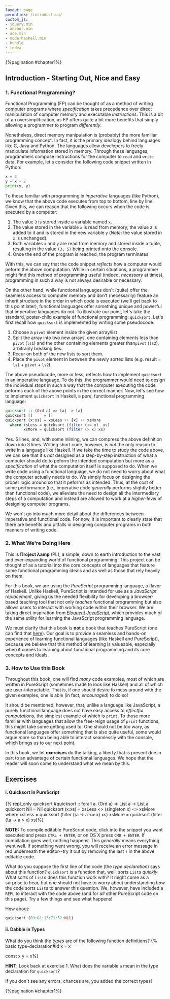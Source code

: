 ```yaml
---
layout: page
permalink: /introduction/
custom_js:
- jquery.min
- anchor.min
- ace.min
- mode-haskell.min
- bundle
- index
---
```


{%pagination #chapter1%}

## Introduction - Starting Out, Nice and Easy

### 1. Functional Programming?
Functional Programming (FP) can be thought of as a method of writing computer programs where *specification* takes precedence over direct manipulation of computer memory and executable *instructions*. This is a bit of an oversimplification, as FP offers quite a bit more benefits that simply allowing a programmer to program *differently*.

Nonetheless, direct memory manipulation is (probably) the more familiar programming concept. In fact, it is the primary idealogy behind languages like C, Java and Python.  The languages allow developers to freely manipulate information stored in memory. Through these languages, programmers compose instructions for the computer to `read` and `write` data. For example, let's consider the following code snippet written in Python:
```python
x = 3
y = x + 2
print(x, y)
```
To those familiar with programming in *imperative* languages (like Python), we know that the above code executes from top to bottom, line by line. Given this, we can reason that the following occurs when the code is executed by a computer:
1. The value `3` is stored inside a variable named `x`.
2. The value stored in the variable `x` is read from memory, the value `2` is added to it  and is stored in the new variable `y` (*Note*: the value stored in `x` is unchanged).
3. Both variables `x` and `y` are read from memory and stored inside a tuple, resulting in the value `(3, 5)` being printed onto the console.
4. Once the end of the program is reached, the program terminates.

With this, we can say that the code snippet *reflects* how a computer would peform the above computation. While in certain situations, a programmer might find this method of programming useful (indeed, *necessary* at times), programming in such a way is not always desirable or necessary.

On the other hand, while functional languages don't (quite) offer the seamless access to computer memory and don't (necessarily) feature an inherit structure in the order in which code is executed (we'll get back to this point later), functional languages offer something unique and powerful that imperative languages do not. To illustrate our point, let's take the standard, poster-child example of functional programming: `quicksort`. Let's first recall how `quicksort` is implemented by writing some pseudocode:
1. Choose a `pivot` element inside the given array/list
2. Split the array into two new arrays, one containing elements less than `pivot` (`ls1`) and the other containing elements greater than`pivot` (`ls2`), arbitrarily breaking ties.
3. Recur on both of the new lists to sort them.
4. Place the `pivot` element in between the newly sorted lists (e.g. result = `ls1` + `pivot` + `ls2`).

The above pseudocode, more or less, reflects how to implement `quicksort` in an imperative language. To do this, the programmer would need to design the individual *steps* in such a way that the computer executing the code peforms each of the above points in the correct manner. Now, let's see how to implement `quicksort` in Haskell, a pure, functional programming language:
```haskell
quicksort :: (Ord a) => [a] -> [a]
quicksort []     = []
quicksort (x:xs) = xsLess ++ [x] ++ xsMore
  where xsLess = quicksort (filter (<= x)  xs)
        xsMore = quicksort (filter (> x) xs)
```
Yes. 5 lines, and, with some inlining, we can compress the above definition down into 3 lines. Writing short code, however, is *not* the only reason to write in a language like Haskell. If we take the time to study the code above, we can see that it's *not* designed as a step-by-step instruction of what a computer should do to peform the intended computation but more as a *specification* of what the computation itself is supposed to do. When we write code using a functional language, we do not need to worry about what the computer actually needs to do. We simply focus on designing the proper logic around so that it peforms as intended. Thus, at the cost of some performance (i.e., imperative code *generally* performs slightly better than functional code), we alleviate the need to design all the intermediary steps of a computation and instead are allowed to work at a *higher-level* of designing computer programs.

We won't go into much more detail about the differences between imperative and functional code. For now, it is important to clearly state that there are benefits and pitfalls in designing computer programs in both manners of writing code.

### 2. What We're Doing Here
This is **Пroject λamp** (PL), a simple, down to earth introduction to the vast and ever-expanding world of functional programming. This project can be thought of as a tutorial into the core concepts of languages that feature some functional programming ideals and as well as those that rely heavily on them.

For this book, we are using the *PureScript* programming language, a flavor of Haskell. Unlike Haskell, PureScript is intended for use as a *JavaScript replacement*, giving us the needed flexibility for developing a browser-based teaching tool that not only *teaches* functional programming but also allows users to interact with working code within their browser. We are taking direct inspiration from *[Eloquent JavaScript](http://eloquentjavascript.net/)*, which provides much of the same utility for learning the JavaScript programming language.

We must clarify that this book is **not** a book that teaches PureScript (one can find that [here](https://leanpub.com/purescript/read)). Our goal is to provide a seamless and hands-on experience of learning functional languages (like Haskell and PureScript), because we believe that this method of learning is valueable, especially when it comes to learning about functional programming and its core concepts and ideals.

### 3. How to Use this Book
Throughout this book, one will find *many* code examples, most of which are written in PureScript (sometimes made to look like Haskell) and all of which are user-interactable. That is, if one should desire to mess around with the given examples, one is able (in fact, *encouraged*) to do so!

It should be mentioned, however, that, unlike a language like JavaScript, a purely functional language does not have easy access to *effectful computations*, the simplest example of which is `print`. To those more familiar with languages that allow the free-reign usage of `print` functions, this might take some getting used to. One should not be too wary, as functional languages offer something that is also quite useful, some would argue *more* so than being able to interact seamlessly with the console, which brings us to our next point.

In this book, we let **exercises** do the talking, a liberty that is present due in part to an advantage of certain functional languages. We hope that the reader will soon come to understand what we mean by this.

## Exercises

#### i. Quicksort in PureScript
{%
repl_only quicksort
#quicksort :: forall a. (Ord a) => List a -> List a
quicksort Nil    = Nil
quicksort (x:xs) = xsLess <> (singleton x) <> xsMore
    where xsLess = quicksort (filter (\a -> a <= x) xs)
          xsMore = quicksort (filter (\a -> a > x) xs)%}

**NOTE:** To compile editable PureScript code, click into the snippet you want executed and press `CTRL + ENTER`, or on OS X press `CMD + ENTER`. If compilation goes well, nothing happens! This *generally* means everything went well. If something went wrong, you will receive an error message in red underneath the editor--try it out by removing the last `)` in the above editable code.

What do you suppose the first line of the code (the *type declaration*) says about this function? `quicksort` is a function that, well, sorts `List`s *quickly*. What sorts of `List`s does this function work with? It might come as a surprise to hear, but one should not have to worry about understanding *how* the code sorts `List`s to answer this question. We, however, have included a `REPL` to interact with the code above (and for *all* other PureScript code on this page). Try a few things and see what happens!

How about:
```haskell
quicksort (89:81:13:71:52:Nil)
```

#### ii. Dabble in Types

What do you think the *types* are of the following function definitions?
{%
basic type-declaration#id x = x

const x y = x%}

**HINT**: Look back at exercise 1. What does the variable `a` mean in the type declaration for `quicksort`?

If you don't see any errors, chances are, you added the correct types!

{%pagination #chapter1%}
